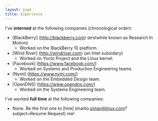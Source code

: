 ```yaml
---
layout: page
title: Experience 
---
```


I've **interned** at the following companies (chronological order):

* [BlackBerry] (http://blackberry.com) (erstwhile known as Research In Motion)
  * Worked on the BlackBerry 10 platform.
* [Wind River] (http://windriver.com) (an Intel subsidary)
  * Worked on Yocto Project and the Linux kernel.
* [Facebook] (https://www.facebook.com/)
  * Worked on Systems and Production Engineering teams.
* [Nymi] (https://www.nymi.com/)
  * Worked on the Embedded Design team.
* [OpenDNS] (https://www.opendns.com/)
  * Worked on the Systems Engineering team.

I've worked **full time** at the following companies:

* None. Be the first one to [hire] (mailto:simar@linux.com?subject=Resume Request) me!

